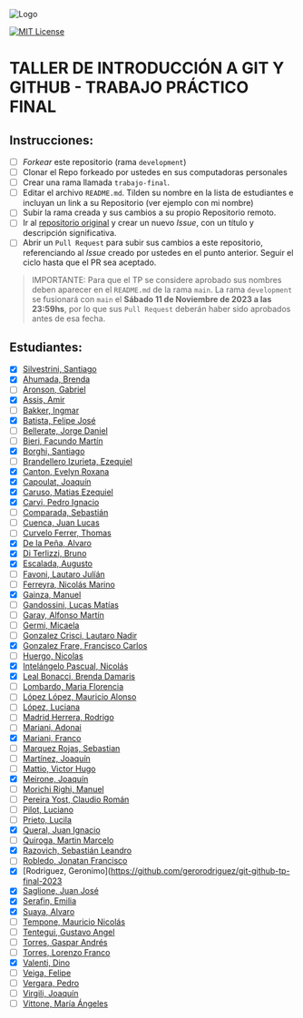 ![Logo](https://www.austral.edu.ar/wp-content/uploads/2022/09/logo-md-austral-1.png?x63752)

[![MIT License](https://img.shields.io/badge/License-MIT-green.svg)](https://choosealicense.com/licenses/mit/)

# TALLER DE INTRODUCCIÓN A GIT Y GITHUB - TRABAJO PRÁCTICO FINAL

## Instrucciones:

- [ ] _Forkear_ este repositorio (rama `development`)
- [ ] Clonar el Repo forkeado por ustedes en sus computadoras personales
- [ ] Crear una rama llamada `trabajo-final`.
- [ ] Editar el archivo `README.md`. Tilden su nombre en la lista de estudiantes e incluyan un link a su Repositorio (ver ejemplo con mi nombre)
- [ ] Subir la rama creada y sus cambios a su propio Repositorio remoto.
- [ ] Ir al [repositorio original](https://github.com/santiagosilvestrini/git-github-tp-final-2023) y crear un nuevo _Issue_, con un título y descripción significativa.
- [ ] Abrir un `Pull Request` para subir sus cambios a este repositorio, referenciando al _Issue_ creado por ustedes en el punto anterior. Seguir el ciclo hasta que el PR sea aceptado.

> IMPORTANTE: Para que el TP se considere aprobado sus nombres deben aparecer en el `README.md` de la rama `main`. La rama `development` se fusionará con `main` el **Sábado 11 de Noviembre de 2023 a las 23:59hs**, por lo que sus `Pull Request` deberán haber sido aprobados antes de esa fecha.

## Estudiantes:

- [x] [Silvestrini, Santiago](https://github.com/santiagosilvestrini/git-github-tp-final-2023)
- [x] [Ahumada, Brenda](https://github.com/brendaahumada/git-github-tp-final-2023)
- [ ] [Aronson, Gabriel]()
- [x] [Assis, Amir](https://github.com/Amir448868/git-github-tp-final-2023)
- [ ] [Bakker, Ingmar]()
- [x] [Batista, Felipe José](https://github.com/felibatista/git-github-tp-final-2023)
- [ ] [Bellerate, Jorge Daniel]()
- [ ] [Bieri, Facundo Martín]()
- [x] [Borghi, Santiago](https://github.com/SantiagoBorghi/git-github-tp-final-2023)
- [ ] [Brandellero Izurieta, Ezequiel]()
- [x] [Canton, Evelyn Roxana](https://github.com/EveCanton/git-github-tp-final-2023)
- [x] [Capoulat, Joaquín](https://github.com/Joaquin274/git-github-tp-final-2023.git)
- [x] [Caruso, Matias Ezequiel](https://github.com/ezepachi/git-github-tp-final-2023)
- [x] [Carvi, Pedro Ignacio](https://github.com/pedrocarvi/git-github-tp-final-2023)
- [ ] [Comparada, Sebastián]()
- [ ] [Cuenca, Juan Lucas]()
- [ ] [Curvelo Ferrer, Thomas]()
- [x] [De la Peña, Alvaro](https://github.com/alvarodlp98/git-github-tp-final-2023.git)
- [x] [Di Terlizzi, Bruno](https://github.com/brunoDiter/git-github-tp-final-2023)
- [x] [Escalada, Augusto](https://github.com/AugustoEscalada/git-github-tp-final-2023)
- [ ] [Favoni, Lautaro Julíán]()
- [ ] [Ferreyra, Nicolás Marino]()
- [x] [Gainza, Manuel](https://github.com/Sallaks/git-github-tp-final-2023/tree/trabajo-final)
- [ ] [Gandossini, Lucas Matías]()
- [ ] [Garay, Alfonso Martín]()
- [ ] [Germi, Micaela]()
- [ ] [Gonzalez Crisci, Lautaro Nadir]()
- [X] [Gonzalez Frare, Francisco Carlos](https://github.com/technicolo/git-github-tp-final-2023)
- [ ] [Huergo, Nicolas]()
- [x] [Intelángelo Pascual, Nicolás](https://github.com/NicoIntelangelo/git-github-tp-final-2023.git)
- [x] [Leal Bonacci, Brenda Damaris](https://github.com/blealbonacci/git-github-tp-final-2023)
- [ ] [Lombardo, Maria Florencia]()
- [ ] [López López, Mauricio Alonso]()
- [ ] [López, Luciana]()
- [ ] [Madrid Herrera, Rodrigo]()
- [ ] [Mariani, Adonai]()
- [x] [Mariani, Franco](https://github.com/FrancoMariani1/git-github-tp-final-2023.git)
- [ ] [Marquez Rojas, Sebastian]()
- [ ] [Martínez, Joaquín]()
- [ ] [Mattio, Victor Hugo]()
- [x] [Meirone, Joaquín](https://github.com/JoakoMeirone72/git-github-tp-final-2023)
- [ ] [Morichi Righi, Manuel]()
- [ ] [Pereira Yost, Claudio Román]()
- [ ] [Pilot, Luciano]()
- [ ] [Prieto, Lucila]()
- [x] [Queral, Juan Ignacio](https://github.com/JuaniQueral/git-github-tp-final-2023)
- [ ] [Quiroga, Martin Marcelo]()
- [x] [Razovich, Sebastián Leandro](https://github.com/SebaRazo/git-github-tp-final-2023.git)
- [ ] [Robledo, Jonatan Francisco]()
- [x] [Rodriguez, Geronimo](https://github.com/gerorodriguez/git-github-tp-final-2023
- [x] [Saglione, Juan José](https://github.com/JuanSaglione/git-github-tp-final-2023.git)
- [x] [Serafin, Emilia](https://github.com/emiliaserafin1/git-github-tp-final-2023)
- [x] [Suaya, Alvaro](https://github.com/Godwit2110/git-github-tp-final-2023/tree/trabajo-final)
- [ ] [Tempone, Mauricio Nicolás]()
- [ ] [Tentegui, Gustavo Angel]()
- [ ] [Torres, Gaspar Andrés]()
- [ ] [Torres, Lorenzo Franco]()
- [x] [Valenti, Dino](https://github.com/DinoValent/git-github-tp-final-2023#estudiantes)
- [ ] [Veiga, Felipe]()
- [ ] [Vergara, Pedro]()
- [ ] [Virgili, Joaquín]()
- [ ] [Vittone, María Ángeles]()
